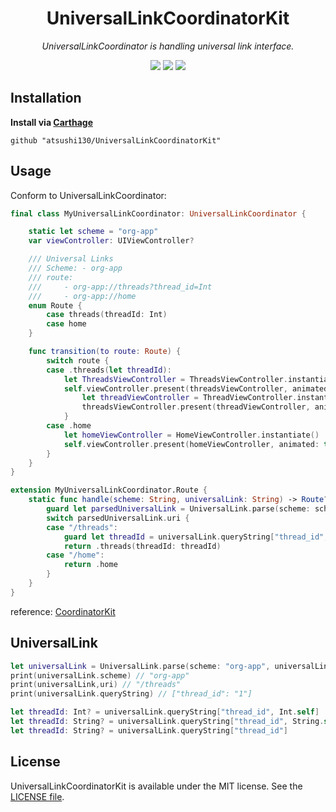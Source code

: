 <p align="center">
    <h1 align="center">UniversalLinkCoordinatorKit</h1>
</p1>

<p align="center"><i>UniversalLinkCoordinator is handling universal link interface.</i></p>

<p align="center">
    <a href=".license"><img src="https://img.shields.io/badge/license-MIT-blue.svg"></a> 
    <a href="https://github.com/atsushi130/UniversalLinkCoordinatorKit.git"><img src="https://img.shields.io/badge/Swift-UniversalLinkCoordinatorKit-3B5998.svg"></a> 
    <img src="https://img.shields.io/badge/Swift-4-ffac45.svg">
</p>

## Installation
**Install via [Carthage](https://github.com/Carthage/Carthage)**  
```
github "atsushi130/UniversalLinkCoordinatorKit"
```

## Usage
Conform to UniversalLinkCoordinator:
```swift
final class MyUniversalLinkCoordinator: UniversalLinkCoordinator {

    static let scheme = "org-app"
    var viewController: UIViewController?

    /// Universal Links
    /// Scheme: - org-app
    /// route:
    ///     - org-app://threads?thread_id=Int
    ///     - org-app://home
    enum Route {
        case threads(threadId: Int)
        case home
    }

    func transition(to route: Route) {
        switch route {
        case .threads(let threadId):
            let ThreadsViewController = ThreadsViewController.instantiate() // ref: CoordinatorKit
            self.viewController.present(threadsViewController, animated: true) {
                let threadViewController = ThreadViewController.instantiate()
                threadsViewController.present(threadViewController, animated: true)
            }
        case .home
            let homeViewController = HomeViewController.instantiate()
            self.viewController.present(homeViewController, animated: true)
        }
    }
}

extension MyUniversalLinkCoordinator.Route {
    static func handle(scheme: String, universalLink: String) -> Route? {
        guard let parsedUniversalLink = UniversalLink.parse(scheme: scheme, universalLink: universalLink) else { return nil }
        switch parsedUniversalLink.uri {
        case "/threads":
            guard let threadId = universalLink.queryString["thread_id", Int.self] else { return nil }
            return .threads(threadId: threadId)
        case "/home":
            return .home
        }
    }
}
```
reference: [CoordinatorKit](https://github.com/atsushi130/CoordinatorKit)

## UniversalLink
```swift
let universalLink = UniversalLink.parse(scheme: "org-app", universalLink: "org-app://threads?thread_id=1")
print(universalLink.scheme) // "org-app"
print(universalLink,uri) // "/threads"
print(universalLink.queryString) // ["thread_id": "1"]

let threadId: Int? = universalLink.queryString["thread_id", Int.self]
let threadId: String? = universalLink.queryString["thread_id", String.self]
let threadId: String? = universalLink.queryString["thread_id"]
```

## License
UniversalLinkCoordinatorKit is available under the MIT license. See the [LICENSE file](https://github.com/atsushi130/UniversalLinkCoordinatorKit/blob/master/license).
